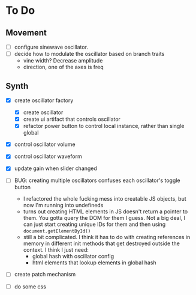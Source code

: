 # To Do

## Movement

- [ ] configure sinewave oscillator.
- [ ] decide how to modulate the oscillator based on branch traits
  - vine width? Decrease amplitude
  - direction, one of the axes is freq

## Synth

- [x] create oscillator factory
  - [x] create oscillator
  - [x] create ui artifact that controls oscillator
  - [x] refactor power button to control local instance, rather than single global
- [x] control oscillator volume
- [x] control oscillator waveform
- [x] update gain when slider changed
- [ ] BUG: creating multiple oscillators confuses each oscillator's toggle button
  - I refactored the whole fucking mess into creatable JS objects, but now I'm running into undefineds
  - turns out creating HTML elements in JS doesn't return a pointer to them. You gotta query the DOM for them I guess. Not a big deal, I can just start creating unique IDs for them and then using `document.getElementById()`
  - still a bit complicated. I think it has to do with creating references in memory in different init methods that get destroyed outside the context. I think I just need:
    - global hash with oscillator config
    - html elements that lookup elements in global hash


- [ ] create patch mechanism

- [ ] do some css
